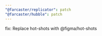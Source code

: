 ```yaml
---
"@farcaster/replicator": patch
"@farcaster/hubble": patch
---
```


fix: Replace hot-shots with @figma/hot-shots
